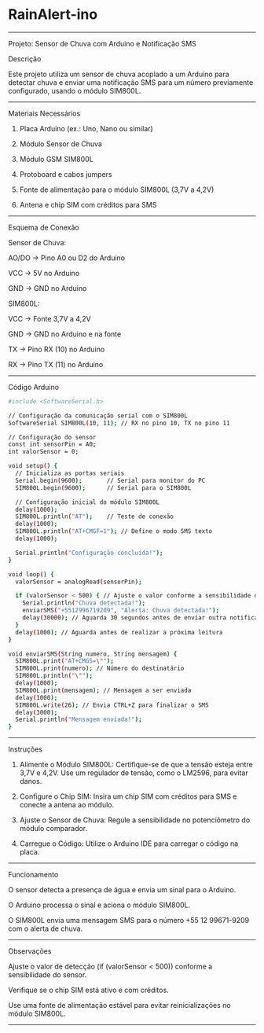 # RainAlert-ino


---

Projeto: Sensor de Chuva com Arduino e Notificação SMS

Descrição

Este projeto utiliza um sensor de chuva acoplado a um Arduino para detectar chuva e enviar uma notificação SMS para um número previamente configurado, usando o módulo SIM800L.


---

Materiais Necessários

1. Placa Arduino (ex.: Uno, Nano ou similar)


2. Módulo Sensor de Chuva


3. Módulo GSM SIM800L


4. Protoboard e cabos jumpers


5. Fonte de alimentação para o módulo SIM800L (3,7V a 4,2V)


6. Antena e chip SIM com créditos para SMS




---

Esquema de Conexão

Sensor de Chuva:

AO/DO → Pino A0 ou D2 do Arduino

VCC → 5V no Arduino

GND → GND no Arduino


SIM800L:

VCC → Fonte 3,7V a 4,2V

GND → GND no Arduino e na fonte

TX → Pino RX (10) no Arduino

RX → Pino TX (11) no Arduino




---

Código Arduino

```bash
#include <SoftwareSerial.h>

// Configuração da comunicação serial com o SIM800L
SoftwareSerial SIM800L(10, 11); // RX no pino 10, TX no pino 11

// Configuração do sensor
const int sensorPin = A0;
int valorSensor = 0;

void setup() {
  // Inicializa as portas seriais
  Serial.begin(9600);       // Serial para monitor do PC
  SIM800L.begin(9600);      // Serial para o SIM800L

  // Configuração inicial do módulo SIM800L
  delay(1000);
  SIM800L.println("AT");    // Teste de conexão
  delay(1000);
  SIM800L.println("AT+CMGF=1"); // Define o modo SMS texto
  delay(1000);

  Serial.println("Configuração concluída!");
}

void loop() {
  valorSensor = analogRead(sensorPin);

  if (valorSensor < 500) { // Ajuste o valor conforme a sensibilidade desejada
    Serial.println("Chuva detectada!");
    enviarSMS("+5512996719209", "Alerta: Chuva detectada!");
    delay(30000); // Aguarda 30 segundos antes de enviar outra notificação
  }
  delay(1000); // Aguarda antes de realizar a próxima leitura
}

void enviarSMS(String numero, String mensagem) {
  SIM800L.print("AT+CMGS=\"");
  SIM800L.print(numero); // Número do destinatário
  SIM800L.println("\"");
  delay(1000);
  SIM800L.print(mensagem); // Mensagem a ser enviada
  delay(1000);
  SIM800L.write(26); // Envia CTRL+Z para finalizar o SMS
  delay(3000);
  Serial.println("Mensagem enviada!");
}
```

---

Instruções

1. Alimente o Módulo SIM800L: Certifique-se de que a tensão esteja entre 3,7V e 4,2V. Use um regulador de tensão, como o LM2596, para evitar danos.


2. Configure o Chip SIM: Insira um chip SIM com créditos para SMS e conecte a antena ao módulo.


3. Ajuste o Sensor de Chuva: Regule a sensibilidade no potenciômetro do módulo comparador.


4. Carregue o Código: Utilize o Arduino IDE para carregar o código na placa.




---

Funcionamento

O sensor detecta a presença de água e envia um sinal para o Arduino.

O Arduino processa o sinal e aciona o módulo SIM800L.

O SIM800L envia uma mensagem SMS para o número +55 12 99671-9209 com o alerta de chuva.



---

Observações

Ajuste o valor de detecção (if (valorSensor < 500)) conforme a sensibilidade do sensor.

Verifique se o chip SIM está ativo e com créditos.

Use uma fonte de alimentação estável para evitar reinicializações no módulo SIM800L.



---
